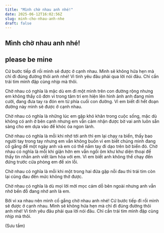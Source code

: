 ```yaml
---
title: "Mình chờ nhau anh nhé!"
date: 2025-06-12T16:02:56Z
slug: minh-cho-nhau-anh-nhe
draft: false
---
```


## Mình chờ nhau anh nhé!

## please be mine

Cứ bước tiếp đi rồi mình sẽ được ở cạnh nhau. Mình sẽ không hứa hẹn mà chỉ đi đúng đường thôi anh nhé! Vì tình yêu đâu phải qua lời nói đâu. Chỉ cần trái tim mình đập cùng nhịp mà thôi. 
 
Chờ nhau có nghĩa là mặc dù em đi một mình trên con đường rộng nhưng em không thấy cô đơn vì trong tâm trí em hiện lên hình ảnh anh đang mỉm cười, đang đưa tay ra đón em từ phía cuối con đường. Vì em biết đi hết đoạn đường này mình sẽ được ở cạnh nhau.
 
Chờ nhau có nghĩa là những lúc em gặp khó khăn trong cuộc sống, mặc dù không có anh ở bên cạnh nhưng em vẫn cảm nhận được bờ vai anh luôn sẵn sàng cho em dựa vào để khóc òa ngon lành.
 
Chờ nhau có nghĩa là mỗi khi nhớ tới anh thì em lại chạy ra biển, thấy bao người tay trong tay nhưng em vẫn không buồn vì em biết chúng mình đang cố gắng để một ngày anh và em có thể nắm tay đi dạo trên bờ biển đó.
 Chờ nhau có nghĩa là mỗi khi giận hờn em vẫn ngồi ôm khư khư diện thoại để thấy tin nhắn anh viết làm hòa với em. Vì em biết anh không thể chạy đến đứng trước cửa phòng em để xin lỗi.
 
Chờ nhau có nghĩa là mỗi khi một trong hai đứa gặp nỗi đau thì trái tim còn lại cũng đau đến mức không thở được.
 
Chờ nhau có nghĩa là dù mọi lời mời mọc cám dỗ bên ngoài nhưng anh vẫn nhớ bến đỗ đang nhớ anh là em.
 
Bởi vì xa nhau nên mình cố gắng chờ nhau anh nhé! Cứ bước tiếp đi rồi mình sẽ được ở cạnh nhau. Mình sẽ không hứa hẹn mà chỉ đi đúng đường thôi anh nhé! Vì tình yêu đâu phải qua lời nói đâu. Chỉ cần trái tim mình đập cùng nhịp mà thôi.
 
(Sưu tầm)